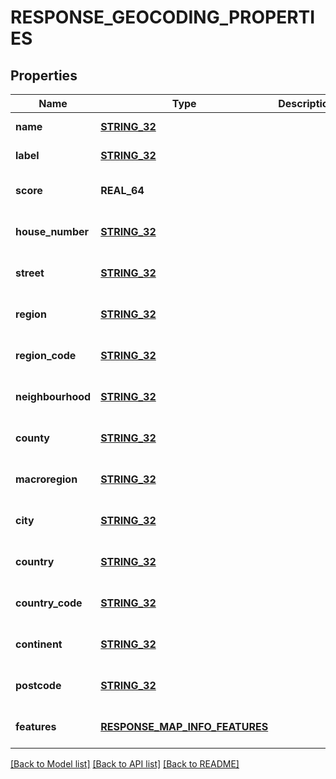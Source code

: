 # RESPONSE_GEOCODING_PROPERTIES

## Properties
Name | Type | Description | Notes
------------ | ------------- | ------------- | -------------
**name** | [**STRING_32**](STRING_32.md) |  | [default to null]
**label** | [**STRING_32**](STRING_32.md) |  | [default to null]
**score** | **REAL_64** |  | [optional] [default to null]
**house_number** | [**STRING_32**](STRING_32.md) |  | [optional] [default to null]
**street** | [**STRING_32**](STRING_32.md) |  | [optional] [default to null]
**region** | [**STRING_32**](STRING_32.md) |  | [optional] [default to null]
**region_code** | [**STRING_32**](STRING_32.md) |  | [optional] [default to null]
**neighbourhood** | [**STRING_32**](STRING_32.md) |  | [optional] [default to null]
**county** | [**STRING_32**](STRING_32.md) |  | [optional] [default to null]
**macroregion** | [**STRING_32**](STRING_32.md) |  | [optional] [default to null]
**city** | [**STRING_32**](STRING_32.md) |  | [optional] [default to null]
**country** | [**STRING_32**](STRING_32.md) |  | [optional] [default to null]
**country_code** | [**STRING_32**](STRING_32.md) |  | [optional] [default to null]
**continent** | [**STRING_32**](STRING_32.md) |  | [optional] [default to null]
**postcode** | [**STRING_32**](STRING_32.md) |  | [optional] [default to null]
**features** | [**RESPONSE_MAP_INFO_FEATURES**](ResponseMapInfoFeatures.md) |  | [optional] [default to null]

[[Back to Model list]](../README.md#documentation-for-models) [[Back to API list]](../README.md#documentation-for-api-endpoints) [[Back to README]](../README.md)


